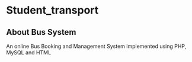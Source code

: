 # Student_transport
## About Bus System

An online Bus Booking and Management System implemented using PHP, MySQL and HTML
